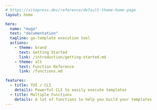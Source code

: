 ```yaml
---
# https://vitepress.dev/reference/default-theme-home-page
layout: home

hero:
  name: "mugo"
  text: "documentation"
  tagline: go-template execution tool
  actions:
    - theme: brand
      text: Getting Started
      link: /introduction/getting-started.md
    - theme: alt
      text: Function Reference
      link: /functions.md

features:
  - title: TUI / CLI
    details: Powerful CLI to easily execute templates
  - title: Multiple Functions
    details: A lot of functions to help you build your templates
---
```

